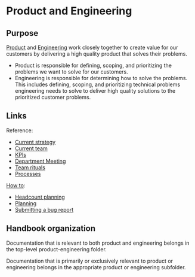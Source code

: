 # Product and Engineering

## Purpose

[Product](product/index.md) and [Engineering](engineering/index.md) work closely together to create value for our customers by delivering a high quality product that solves their problems.

- Product is responsible for defining, scoping, and prioritizing the problems we want to solve for our customers.
- Engineering is responsible for determining how to solve the problems. This includes defining, scoping, and prioritizing technical problems engineering needs to solve to deliver high quality solutions to the prioritized customer problems.

## Links

Reference:

- [Current strategy](strategy-goals/index.md)
- [Current team](team/index.md)
- [KPIs](https://sourcegraph.looker.com/boards/20)
- [Department Meeting](team-culture/department-meeting.md)
- [Team rituals](team-culture/index.md)
- [Processes](process/index.md)

[How to](process/index.md):

- [Headcount planning](process/headcount-planning.md)
- [Planning](process/planning-process.md)
- [Submitting a bug report](process/submitting-a-bug-report.md)

## Handbook organization

Documentation that is relevant to both product and engineering belongs in the top-level product-engineering folder.

Documentation that is primarily or exclusively relevant to product or engineering belongs in the appropriate product or engineering subfolder.
